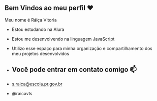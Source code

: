 ## Bem Vindos ao meu perfil ❤️ 

 Meu nome é Ráiça Vitoria  
 
- Estou estudando na Alura
- Estou me desenvolvendo na linguagem JavaScript
- Utilizo esse espaço para minha organização e compartilhamento dos meu projetos desenvolvidos

-  ## Você pode entrar em contato comigo 📫
-   s.raica@escola.pr.gov.br
-   @raicavts

